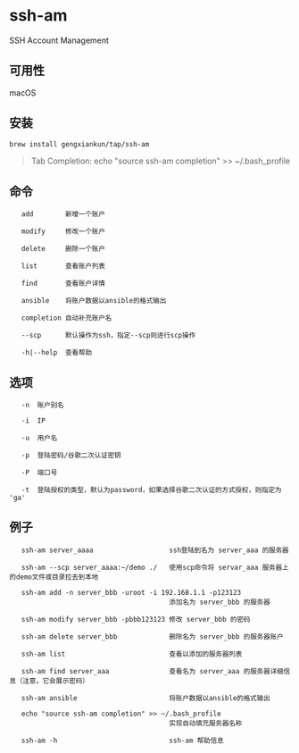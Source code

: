 # ssh-am
SSH Account Management

## 可用性
macOS

## 安装
```bash
brew install gengxiankun/tap/ssh-am
```
> Tab Completion: echo "source ssh-am completion" >> ~/.bash_profile

## 命令

       add        新增一个账户

       modify     修改一个账户

       delete     删除一个账户

       list       查看账户列表

       find       查看账户详情

       ansible    将账户数据以ansible的格式输出

       completion 自动补充账户名

       --scp      默认操作为ssh，指定--scp则进行scp操作

       -h|--help  查看帮助

## 选项

       -n  账户别名

       -i  IP

       -u  用户名

       -p  登陆密码/谷歌二次认证密钥

       -P  端口号

       -t  登陆授权的类型，默认为password，如果选择谷歌二次认证的方式授权，则指定为 'ga'

## 例子
       ssh-am server_aaaa                   ssh登陆到名为 server_aaa 的服务器

       ssh-am --scp server_aaaa:~/demo ./   使用scp命令将 servar_aaa 服务器上的demo文件或目录拉去到本地

       ssh-am add -n server_bbb -uroot -i 192.168.1.1 -p123123 
                                            添加名为 server_bbb 的服务器

       ssh-am modify server_bbb -pbbb123123 修改 server_bbb 的密码

       ssh-am delete server_bbb             删除名为 server_bbb 的服务器账户

       ssh-am list                          查看以添加的服务器列表

       ssh-am find server_aaa               查看名为 server_aaa 的服务器详细信息（注意，它会展示密码）

       ssh-am ansible                       将账户数据以ansible的格式输出

       echo "source ssh-am completion" >> ~/.bash_profile      
                                            实现自动填充服务器名称

       ssh-am -h                            ssh-am 帮助信息
